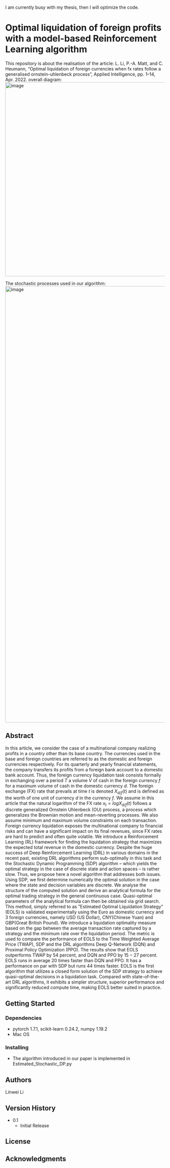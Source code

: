 




I am currently busy with my thesis, then I will optimize the code. 

# Optimal liquidation of foreign profits with a model-based Reinforcement Learning algorithm

This repository is about the realisation of the article: L. Li, P.-A. Matt, and C. Heumann, “Optimal liquidation of foreign currencies when fx rates follow a generalised ornstein-uhlenbeck process”, Applied Intelligence, pp. 1–14, Apr. 2022.
overall diagram:
<img width="612" alt="image" src="https://user-images.githubusercontent.com/25768931/178139405-3835cc3f-843d-4bc8-bf6c-e905b88b4805.png">

The stochastic processes used in our algorithm:
<img width="1377" alt="image" src="https://user-images.githubusercontent.com/25768931/178138518-8345f78d-228b-4335-8458-267c36e59218.png">

## Abstract

In this article, we consider the case of a multinational company realizing profits in a country other than its base country.
The currencies used in the base and foreign countries are referred to as the domestic and foreign currencies respectively.
For its quarterly and yearly financial statements, the company transfers its profits from a foreign bank account to a domestic
bank account. Thus, the foreign currency liquidation task consists formally in exchanging over a period $T$ a volume $V$ of
cash in the foreign currency $f$ for a maximum volume of cash in the domestic currency $d$. The foreign exchange (FX)
rate that prevails at time $t$ is denoted $X_{d/f} (t)$ and is defined as the worth of one unit of currency $d$ in the currency $f$. We
assume in this article that the natural logarithm of the FX rate $x_t = log X_{d/f} (t)$ follows a discrete generalized Ornstein Uhlenbeck (OU) process, a process which generalizes the Brownian motion and mean-reverting processes. We also assume
minimum and maximum volume constraints on each transaction. Foreign currency liquidation exposes the multinational
company to financial risks and can have a significant impact on its final revenues, since FX rates are hard to predict and often
quite volatile. We introduce a Reinforcement Learning (RL) framework for finding the liquidation strategy that maximizes
the expected total revenue in the domestic currency. Despite the huge success of Deep Reinforcement Learning (DRL) in
various domains in the recent past, existing DRL algorithms perform sub-optimally in this task and the Stochastic Dynamic
Programming (SDP) algorithm – which yields the optimal strategy in the case of discrete state and action spaces – is rather
slow. Thus, we propose here a novel algorithm that addresses both issues. Using SDP, we first determine numerically the
optimal solution in the case where the state and decision variables are discrete. We analyse the structure of the computed
solution and derive an analytical formula for the optimal trading strategy in the general continuous case. Quasi-optimal
parameters of the analytical formula can then be obtained via grid search. This method, simply referred to as ”Estimated
Optimal Liquidation Strategy” (EOLS) is validated experimentally using the Euro as domestic currency and 3 foreign
currencies, namely USD (US Dollar), CNY(Chinese Yuan) and GBP(Great British Pound). We introduce a liquidation
optimality measure based on the gap between the average transaction rate captured by a strategy and the minimum rate
over the liquidation period. The metric is used to compare the performance of EOLS to the Time Weighted Average Price
(TWAP), SDP and the DRL algorithms Deep Q-Network (DQN) and Proximal Policy Optimization (PPO). The results show
that EOLS outperforms TWAP by $54$ percent, and DQN and PPO by $15 − 27$ percent. EOLS runs in average $20$ times faster than DQN
and PPO. It has a performance on par with SDP but runs $44$ times faster. EOLS is the first algorithm that utilizes a closed form solution of the SDP strategy to achieve quasi-optimal decisions in a liquidation task. Compared with state-of-the-art
DRL algorithms, it exhibits a simpler structure, superior performance and significantly reduced compute time, making EOLS
better suited in practice.

## Getting Started

### Dependencies

* pytorch 1.7.1, scikit-learn 0.24.2, numpy 1.19.2
* Mac OS

### Installing

* The algorithm introduced in our paper is implemented in Estimated_Stochastic_DP.py

<!-- ### Executing program

* How to run the program
* Step-by-step bullets
```
code blocks for commands
``` -->
<!-- 
## Help

Any advise for common problems or issues.
```
command to run if program contains helper info
``` -->

## Authors

Linwei Li

## Version History

<!-- * 0.2
    * Various bug fixes and optimizations
    * See [commit change]() or See [release history]() -->
* 0.1
    * Initial Release

## License

<!-- This project is licensed under the [NAME HERE] License - see the LICENSE.md file for details -->

## Acknowledgments

<!-- Inspiration, code snippets, etc.
* [awesome-readme](https://github.com/matiassingers/awesome-readme)
* [PurpleBooth](https://gist.github.com/PurpleBooth/109311bb0361f32d87a2)
* [dbader](https://github.com/dbader/readme-template)
* [zenorocha](https://gist.github.com/zenorocha/4526327)
* [fvcproductions](https://gist.github.com/fvcproductions/1bfc2d4aecb01a834b46)
 -->
